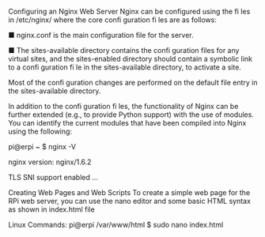 Configuring an Nginx Web Server
Nginx can be configured using the fi les in /etc/nginx/ where the core confi
guration fi les are as follows:

■ nginx.conf is the main configuration file for the server.

■ The sites-available directory contains the confi guration files for any
virtual sites, and the sites-enabled directory should contain a symbolic
link to a confi guration fi le in the sites-available directory, to activate
a site.

Most of the confi guration changes are performed on the default
file entry in the sites-available directory.

In addition to the confi guration fi les, the functionality of Nginx can be further
extended (e.g., to provide Python support) with the use of modules. You
can identify the current modules that have been compiled into Nginx using
the following:

pi@erpi ~ $ nginx -V

nginx version: nginx/1.6.2

TLS SNI support enabled ...

Creating Web Pages and Web Scripts
To create a simple web page for the RPi web server, you can use the nano editor
and some basic HTML syntax as shown in index.html file

Linux Commands:
pi@erpi /var/www/html $ sudo nano index.html



